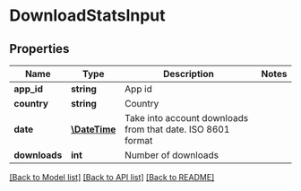 # DownloadStatsInput

## Properties
Name | Type | Description | Notes
------------ | ------------- | ------------- | -------------
**app_id** | **string** | App id | 
**country** | **string** | Country | 
**date** | [**\DateTime**](\DateTime.md) | Take into account downloads from that date. ISO 8601 format | 
**downloads** | **int** | Number of downloads | 

[[Back to Model list]](../README.md#documentation-for-models) [[Back to API list]](../README.md#documentation-for-api-endpoints) [[Back to README]](../README.md)


